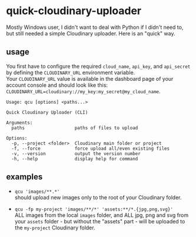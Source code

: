 # quick-cloudinary-uploader

Mostly Windows user, I didn't want to deal with Python if I didn't need to, but still needed a simple Cloudinary uploader.
Here is an "quick" way.


## usage

You first have to configure the required `cloud_name`, `api_key`, and `api_secret` by defining the `CLOUDINARY_URL` environment variable.\
Your `CLOUDINARY_URL` value is available in the dashboard page of your account console and should look like this: `CLOUDINARY_URL=cloudinary://my_key:my_secret@my_cloud_name`.


    Usage: qcu [options] <paths...>

    Quick Cloudinary Uploader (CLI)

    Arguments:
      paths                   paths of files to upload

    Options:
      -p, --project <folder>  Cloudinary main folder or project
      -f, --force             force upload all/even existing files
      -v, --version           output the version number
      -h, --help              display help for command

## examples

- `qcu 'images/**.*'`\
should upload new images only to the root of your Cloudinary folder.

- `qcu -fp my-project 'images/**/*' 'assets:**/*.{jpg,png,svg}'`\
ALL images from the local `images` folder, and ALL jpg, png and svg from your `assets` folder - but without the "assets" part - will be uploaded to the `my-project` Cloudinary folder.
